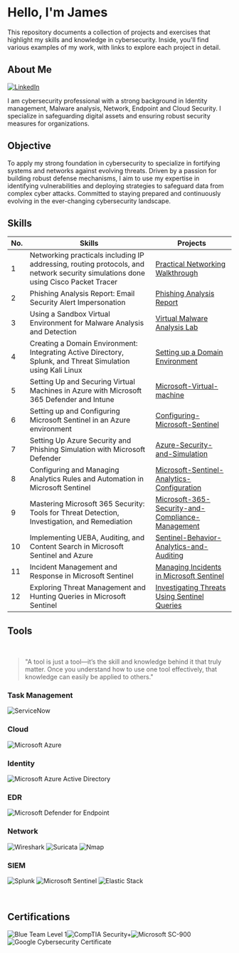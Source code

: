 # Hello, I'm James
This repository documents a collection of projects and exercises that highlight my skills and knowledge in cybersecurity. Inside, you'll find various examples of my work, with links to explore each project in detail.

## About Me
[![LinkedIn](https://img.shields.io/badge/-LinkedIn-0072b1?&style=for-the-badge&logo=linkedin&logoColor=white)](https://linkedin.com/in/james-ngetha/)

I am cybersecurity professional with a strong background in Identity management, Malware analysis, Network, Endpoint and Cloud Security. I specialize in safeguarding digital assets and ensuring robust security measures for organizations.

## Objective
To apply my strong foundation in cybersecurity to specialize in fortifying systems and networks against evolving threats. Driven by a passion for building robust defense mechanisms, I aim to use my expertise in identifying vulnerabilities and deploying strategies to safeguard data from complex cyber attacks. Committed to staying prepared and continuously evolving in the ever-changing cybersecurity landscape.

## Skills

| No. |    Skills    |   Projects   |
|-----|--------------|--------------|
| 1 | Networking practicals including IP addressing, routing protocols, and network security simulations done using Cisco Packet Tracer | <a href="https://github.com/NgethaWachira/Networking-Practicals">Practical Networking Walkthrough</a>|
| 2 | Phishing Analysis Report: Email Security Alert Impersonation | <a href="https://github.com/NgethaWachira/Phishing-Analysis">Phishing Analysis Report</a>|
| 3 | Using a Sandbox Virtual Environment for Malware Analysis and Detection | <a href="https://github.com/NgethaWachira/Virtual-Malware-Analysis-Lab">Virtual Malware Analysis Lab</a>|
| 4 | Creating a Domain Environment: Integrating Active Directory, Splunk, and Threat Simulation using Kali Linux | <a href="https://github.com/NgethaWachira/Setting-up-a-Domain-Environment">Setting up a Domain Environment</a>|
| 5 | Setting Up and Securing Virtual Machines in Azure with Microsoft 365 Defender and Intune | <a href="https://github.com/NgethaWachira/Microsoft-Virtual-machine">Microsoft-Virtual-machine</a>|
| 6 | Setting up and Configuring Microsoft Sentinel in an Azure environment | <a href="https://github.com/NgethaWachira/Configuring-Microsoft-Sentinel">Configuring-Microsoft-Sentinel</a>|
| 7 | Setting Up Azure Security and Phishing Simulation with Microsoft Defender | <a href="https://github.com/NgethaWachira/Azure-Security-and-Simulation">Azure-Security-and-Simulation</a>|
| 8 | Configuring and Managing Analytics Rules and Automation in Microsoft Sentinel | <a href="https://github.com/NgethaWachira/Microsoft-Sentinel-Analytics-Configuration">Microsoft-Sentinel-Analytics-Configuration</a>|
| 9 | Mastering Microsoft 365 Security: Tools for Threat Detection, Investigation, and Remediation | <a href="https://github.com/NgethaWachira/Microsoft-365-Security-and-Compliance-Management">Microsoft-365-Security-and-Compliance-Management</a>|
| 10 | Implementing UEBA, Auditing, and Content Search in Microsoft Sentinel and Azure | <a href="https://github.com/NgethaWachira/Sentinel-Behavior-Analytics-and-Auditing">Sentinel-Behavior-Analytics-and-Auditing</a>|
| 11 | Incident Management and Response in Microsoft Sentinel | <a href="https://github.com/NgethaWachira/Managing-Incidents-in-Microsoft-Sentinel">Managing Incidents in Microsoft Sentinel</a>|
| 12 | Exploring Threat Management and Hunting Queries in Microsoft Sentinel | <a href="https://github.com/NgethaWachira/Investigating-Threats-Using-Sentinel-Queries">Investigating Threats Using Sentinel Queries</a>|

## Tools
<br>

> "A tool is just a tool—it’s the skill and knowledge behind it that truly matter. Once you understand how to use one tool effectively, that knowledge can easily be applied to others."

### Task Management
![ServiceNow](https://img.shields.io/badge/-ServiceNow-ffff4d?&style=for-the-badge&logo=servicenow&logoColor=white)

### Cloud
![Microsoft Azure](https://img.shields.io/badge/-Microsoft_Azure-00fac1?&style=for-the-badge&logo=microsoft&logoColor=white)

### Identity
![Microsoft Azure Active Directory](https://img.shields.io/badge/-Azure_Active_Directory-e6f9ff?&style=for-the-badge&logo=microsoft-azure&logoColor=white)

### EDR
![Microsoft Defender for Endpoint](https://img.shields.io/badge/-Microsoft_Defender_for_Endpoint-77773c?&style=for-the-badge&logo=microsoft&logoColor=white)

### Network
![Wireshark](https://img.shields.io/badge/-Wireshark-7cfc00?&style=for-the-badge&logo=Wireshark&logoColor=white)
![Suricata](https://img.shields.io/badge/-Suricata-A03A2E?&style=for-the-badge&logo=suricata&logoColor=white)
![Nmap](https://img.shields.io/badge/-Nmap-ffb3ff?&style=for-the-badge&logo=nmap&logoColor=white)

### SIEM
![Splunk](https://img.shields.io/badge/-Splunk-e000a3?&style=for-the-badge&logo=Splunk&logoColor=white)
![Microsoft Sentinel](https://img.shields.io/badge/-Microsoft_Sentinel-00A3E0?&style=for-the-badge&logo=microsoft&logoColor=white)
![Elastic Stack](https://img.shields.io/badge/-Elastic_Stack-994d00?&style=for-the-badge&logo=elastic&logoColor=white)

<br>

## Certifications
<div style="display: flex; flex-wrap: wrap;">
  <img src="https://img.shields.io/badge/-Blue_Team_Level_1-fac100?&style=for-the-badge&logo=security&logoColor=white" alt="Blue Team Level 1" />
  <img src="https://img.shields.io/badge/-Security%2B-FF0000?&style=for-the-badge&logo=CompTIA&logoColor=white" alt="CompTIA Security+" />
  <img src="https://img.shields.io/badge/-Microsoft_SC_900-008040?&style=for-the-badge&logo=microsoft&logoColor=white" alt="Microsoft SC-900" />
  <img src="https://img.shields.io/badge/-Google_Cybersecurity_Certificate-676767?&style=for-the-badge&logo=google&logoColor=white" alt="Google Cybersecurity Certificate" />
</div>

<!--
## Projects
- <a href="https://github.com/NgethaWachira/Networking-Practicals">Practical Networking Walkthrough</a>
- <a href="https://github.com/NgethaWachira/Phishing-Analysis">Phishing Analysis Report</a>
- <a href="https://github.com/NgethaWachira/Virtual-Malware-Analysis-Lab">Virtual Malware Analysis Lab</a>
- <a href="https://github.com/NgethaWachira/Setting-up-a-Domain-Environment">Setting up a Domain Environment</a>
- <a href="https://github.com/NgethaWachira/Microsoft-Virtual-machine">Microsoft-Virtual-machine</a>
- <a href="https://github.com/NgethaWachira/Configuring-Microsoft-Sentinel">Configuring-Microsoft-Sentinel</a>
- <a href="https://github.com/NgethaWachira/Azure-Security-and-Simulation">Azure-Security-and-Simulation</a>
- <a href="https://github.com/NgethaWachira/Microsoft-Sentinel-Analytics-Configuration">Microsoft-Sentinel-Analytics-Configuration</a>
- <a href="https://github.com/NgethaWachira/Microsoft-365-Security-and-Compliance-Management">Microsoft-365-Security-and-Compliance-Management</a>
- <a href="https://github.com/NgethaWachira/Sentinel-Behavior-Analytics-and-Auditing">Sentinel-Behavior-Analytics-and-Auditing</a>
- <a href="https://github.com/NgethaWachira/Managing-Incidents-in-Microsoft-Sentinel">Managing Incidents in Microsoft Sentinel</a>
- <a href="https://github.com/NgethaWachira/Investigating-Threats-Using-Sentinel-Queries">Investigating Threats Using Sentinel Queries</a>
-->

